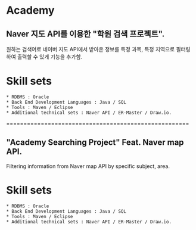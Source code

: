 # Academy

## Naver 지도 API를 이용한 "학원 검색 프로젝트".

원하는 검색어로 네이버 지도 API에서 받아온 정보를 특정 과목, 특정 지역으로 필터링하여 출력할 수 있게 기능을 추가함.

# Skill sets
```
* RDBMS : Oracle
* Back End Development Languages : Java / SQL
* Tools : Maven / Eclipse
* Additional technical sets : Naver API / ER-Master / Draw.io.
```
=====================================================

## "Academy Searching Project" Feat. Naver map API.

Filtering information from Naver map API by specific subject, area.

# Skill sets
```
* RDBMS : Oracle
* Back End Development Languages : Java / SQL
* Tools : Maven / Eclipse
* Additional technical sets : Naver API / ER-Master / Draw.io.
```
